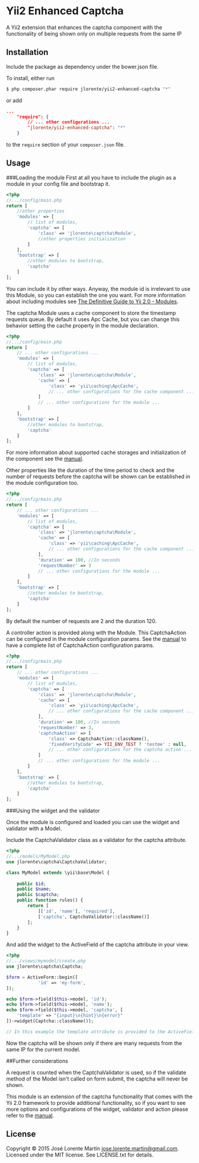 Yii2 Enhanced Captcha
=====================

A Yii2 extension that enhances the captcha component with the functionality of 
being shown only on multiple requests from the same IP

## Installation

Include the package as dependency under the bower.json file.

To install, either run

```bash
$ php composer.phar require jlorente/yii2-enhanced-captcha "*"
```

or add

```json
...
    "require": {
        // ... other configurations ...
        "jlorente/yii2-enhanced-captcha": "*"
    }
```

to the ```require``` section of your `composer.json` file.

## Usage

###Loading the module
First at all you have to include the plugin as a module in your config file and 
bootstrap it.

```php
<?php
//.../config/main.php
return [
    //other properties
    'modules' => [
        // list of modules,
        'captcha' => [
            'class' => 'jlorente\captcha\Module',
            //other properties initialization
        ]
    ],
    'bootstrap' => [
        //other modules to bootstrap,
        'captcha'
    ]
];
```
You can include it by other ways. Anyway, the module id is irrelevant to use 
this Module, so you can establish the one you want. For more information about 
including modules see [The Definitive Guide to Yii 2.0 - Modules](http://www.yiiframework.com/doc-2.0/guide-structure-modules.html).

The captcha Module uses a cache component to store the timestamp requests queue. 
By default it uses Apc Cache, but you can change this behavior setting the cache 
property in the module declaration.

```php
<?php
//.../config/main.php
return [
    // ... other configurations ...
    'modules' => [
        // list of modules,
        'captcha' => [
            'class' => 'jlorente\captcha\Module',
            'cache' => [
                'class' => 'yii\caching\ApcCache',
                // ... other configurations for the cache component ...
            ]
            // ... other configurations for the module ...
        ]
    ],
    'bootstrap' => [
        //other modules to bootstrap,
        'captcha'
    ]
];
```

For more information about supported cache storages and initialization of the 
component see the [manual](http://www.yiiframework.com/doc-2.0/guide-caching-data.html#supported-cache-storage).

Other properties like the duration of the time period to check and the number of 
requests before the captcha will be shown can be established in the module 
configuration too.


```php
<?php
//.../config/main.php
return [
    // ... other configurations ...
    'modules' => [
        // list of modules,
        'captcha' => [
            'class' => 'jlorente\captcha\Module',
            'cache' => [
                'class' => 'yii\caching\ApcCache',
                // ... other configurations for the cache component ...
            ],
            'duration' => 100, //In seconds
            'requestNumber' => 3
            // ... other configurations for the module ...
        ]
    ],
    'bootstrap' => [
        //other modules to bootstrap,
        'captcha'
    ]
];
```

By default the number of requests are 2 and the duration 120.

A controller action is provided along with the Module. This CaptchaAction can 
be configured in the module configuration params. See the [manual](http://www.yiiframework.com/doc-2.0/yii-captcha-captchaaction.html) 
to have a complete list of CaptchaAction configuration params.

```php
<?php
//.../config/main.php
return [
    // ... other configurations ...
    'modules' => [
        // list of modules,
        'captcha' => [
            'class' => 'jlorente\captcha\Module',
            'cache' => [
                'class' => 'yii\caching\ApcCache',
                // ... other configurations for the cache component ...
            ],
            'duration' => 100, //In seconds
            'requestNumber' => 3,
            'captchaAction' => [
                'class' => CaptchaAction::className(),
                'fixedVerifyCode' => YII_ENV_TEST ? 'testme' : null,
                // ... other configurations for the captcha action ...
            ]
            // ... other configurations for the module ...
        ]
    ],
    'bootstrap' => [
        //other modules to bootstrap,
        'captcha'
    ]
];
```


###Using the widget and the validator

Once the module is configured and loaded you can use the widget and validator 
with a Model.

Include the CaptchaValidator class as a validator for the captcha attribute.

```php
<?php
//.../models/MyModel.php
use jlorente\captcha\CaptchaValidator;

class MyModel extends \yii\base\Model {
    
    public $id;
    public $name;
    public $captcha;
    public function rules() {
        return [
            [['id', 'name'], 'required'],
            ['captcha', CaptchaValidator::className()]
        ];
    }
}
```

And add the widget to the ActiveField of the captcha attribute in your view.

```php
<?php
//.../views/mymodel/create.php
use jlorente\captcha\Captcha;

$form = ActiveForm::begin([
            'id' => 'my-form',
]);

echo $form->field($this->model, 'id');
echo $form->field($this->model, 'name');
echo $form->field($this->model, 'captcha', [
    'template' => "{input}\n{hint}\n{error}"
])->widget(Captcha::className());

// In this example the template attribute is provided to the ActiveField in order to hide the label of the captcha attribute.
```

Now the captcha will be shown only if there are many requests from the same IP for the current model.

##Further considerations

A request is counted when the CaptchaValidator is used, so if the validate method 
of the Model isn't called on form submit, the captcha will never be shown.

This module is an extension of the captcha functionality that comes with the Yii 2.0 
framework to provide additional functionality, so if you want to see more 
options and configurations of the widget, validator and action please refer to 
the [manual](http://www.yiiframework.com/doc-2.0/yii-captcha-captcha.html).

## License 
Copyright &copy; 2015 José Lorente Martín <jose.lorente.martin@gmail.com>.
Licensed under the MIT license. See LICENSE.txt for details.
